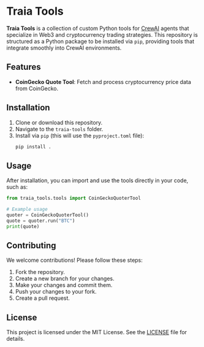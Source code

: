 # Traia Tools

**Traia Tools** is a collection of custom Python tools for [CrewAI](https://docs.crewai.com/) agents that specialize in Web3 and cryptocurrency trading strategies. This repository is structured as a Python package to be installed via `pip`, providing tools that integrate smoothly into CrewAI environments.

## Features
- **CoinGecko Quote Tool**: Fetch and process cryptocurrency price data from CoinGecko.

## Installation

1. Clone or download this repository.
2. Navigate to the `traia-tools` folder.
3. Install via `pip` (this will use the `pyproject.toml` file):
   ```bash
   pip install .
   ```

## Usage
After installation, you can import and use the tools directly in your code, such as:

```python
from traia_tools.tools import CoinGeckoQuoterTool

# Example usage
quoter = CoinGeckoQuoterTool()
quote = quoter.run("BTC")
print(quote)
```

## Contributing

We welcome contributions! Please follow these steps:

1. Fork the repository.
2. Create a new branch for your changes.
3. Make your changes and commit them.
4. Push your changes to your fork.
5. Create a pull request.

## License

This project is licensed under the MIT License. See the [LICENSE](LICENSE) file for details.
